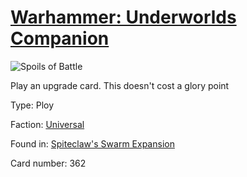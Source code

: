 # [Warhammer: Underworlds Companion](https://guidokessels.github.io/wh-underworlds)

  

![Spoils of Battle](https://warhammerunderworlds.com/wp-content/uploads/sites/6/2018/02/362_ENG.png)

Play an upgrade card. This doesn't cost a glory point

Type: Ploy

Faction: [Universal](https://guidokessels.github.io/wh-underworlds/factions/universal)

Found in: [Spiteclaw's Swarm Expansion](https://guidokessels.github.io/wh-underworlds/locations/spiteclaws-swarm-expansion)

Card number: 362

